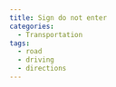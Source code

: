 ```yaml
---
title: Sign do not enter
categories:
  - Transportation
tags:
  - road
  - driving
  - directions
---
```

